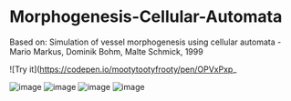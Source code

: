# Morphogenesis-Cellular-Automata
Based on: Simulation of vessel morphogenesis using   cellular automata - Mario Markus, Dominik Bohm, Malte Schmick, 1999

![Try it](https://codepen.io/mootytootyfrooty/pen/OPVxPxp_

![image](https://github.com/user-attachments/assets/d69072a9-e0f0-4098-8155-4baf2cfa6e4a)
![image](https://github.com/user-attachments/assets/5137fa3f-4761-4865-85a9-a7629c3bb4fb)
![image](https://github.com/user-attachments/assets/d831beea-06e2-42c1-93d8-f8e5df4bf558)
![image](https://github.com/user-attachments/assets/df41e193-1307-43c9-ad2c-196c7162748f)

